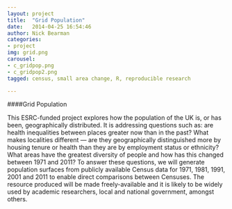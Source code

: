 ```yaml
---
layout: project
title:  "Grid Population"
date:   2014-04-25 16:54:46
author: Nick Bearman
categories:
- project
img: grid.png
carousel:
- c_gridpop.png
- c_gridpop2.png
tagged: census, small area change, R, reproducible research

---
```

####Grid Population

This ESRC-funded project explores how the population of the UK is, or has been, geographically distributed. It is addressing questions such as: are health inequalities between places greater now than in the past? What makes localities different — are they geographically distinguished more by housing tenure or health than they are by employment status or ethnicity? What areas have the greatest diversity of people and how has this changed between 1971 and 2011? To answer these questions, we will generate population surfaces from publicly available Census data for 1971, 1981, 1991, 2001 and 2011 to enable direct comparisons between Censuses. The resource produced will be made freely-available and it is likely to be widely used by academic researchers, local and national government, amongst others.
